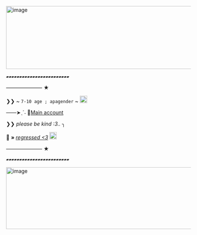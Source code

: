 <img width="736" height="172" alt="image" src="https://github.com/user-attachments/assets/e8d11afd-b75a-487b-b0f9-b8e221204887" />

**`▰▰▰▰▰▰▰▰▰▰▰▰▰▰▰▰▰▰▰▰▰▰▰▰`**

——————— ★

❯❯ ~ `7-10 age ; apagender` ~ <img width="20" height="20" alt="image" src="https://github.com/user-attachments/assets/97e90743-5641-463c-86eb-c9204d6382db" />

 
——➤ˎˊ˗ :mushroom:[Main account](https://github.com/Cannibalistic-Ways-Of-Life)

❯❯ *please be kind :3..* ╮  

 🖤 **»** <ins>*regressed <3*</ins> <img width="20" height="20" alt="image" src="https://github.com/user-attachments/assets/5a8a0bf1-6b6f-4c25-b9c5-b94ff090d9ce" />



——————— ★

**`▰▰▰▰▰▰▰▰▰▰▰▰▰▰▰▰▰▰▰▰▰▰▰▰`**

<img width="700" height="169" alt="image" src="https://github.com/user-attachments/assets/3011f0d4-0720-4828-a6e1-042939429589" />
